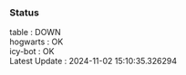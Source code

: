 ### Status


table : DOWN  
hogwarts : OK  
icy-bot : OK  
Latest Update : 2024-11-02 15:10:35.326294

